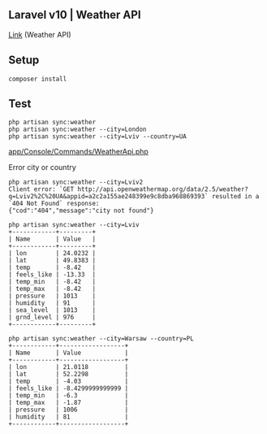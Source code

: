 ## Laravel v10 | Weather API

[Link](https://openweathermap.org/) (Weather API)

## Setup

```
composer install
```

## Test
```
php artisan sync:weather 
php artisan sync:weather --city=London 
php artisan sync:weather --city=Lviv --country=UA
```

[app/Console/Commands/WeatherApi.php](https://github.com/nAa6666/laravel-weather/blob/main/app/Console/Commands/WeatherApi.php)

Error city or country
```
php artisan sync:weather --city=Lviv2
Client error: `GET http://api.openweathermap.org/data/2.5/weather?q=Lviv2%2C%20UA&appid=a2c2a155ae248399e9c8dba968869393` resulted in a `404 Not Found` response:
{"cod":"404","message":"city not found"}
```

```
php artisan sync:weather --city=Lviv
+------------+---------+
| Name       | Value   |
+------------+---------+
| lon        | 24.0232 |
| lat        | 49.8383 |
| temp       | -8.42   |
| feels_like | -13.33  |
| temp_min   | -8.42   |
| temp_max   | -8.42   |
| pressure   | 1013    |
| humidity   | 91      |
| sea_level  | 1013    |
| grnd_level | 976     |
+------------+---------+

php artisan sync:weather --city=Warsaw --country=PL
+------------+------------------+
| Name       | Value            |
+------------+------------------+
| lon        | 21.0118          |
| lat        | 52.2298          |
| temp       | -4.03            |
| feels_like | -8.4299999999999 |
| temp_min   | -6.3             |
| temp_max   | -1.87            |
| pressure   | 1006             |
| humidity   | 81               |
+------------+------------------+
```
